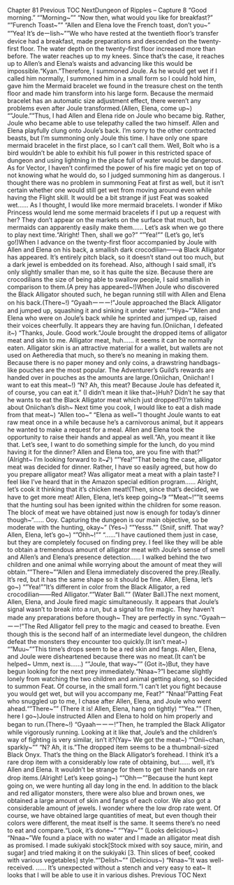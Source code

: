 Chapter 81 Previous TOC NextDungeon of Ripples – Capture 8 “Good morning.” “”Morning~”” “Now then, what would you like for breakfast?” “”Furench Toast~”” “Allen and Elena love the French toast, don’t you~” “”Yea! It’s deーlish~””We who have rested at the twentieth floor’s transfer device had a breakfast, made preparations and descended on the twenty-first floor. The water depth on the twenty-first floor increased more than before. The water reaches up to my knees. Since that’s the case, it reaches up to Allen’s and Elena’s waists and advancing like this would be impossible.“Kyan.”Therefore, I summoned Joule. As he would get wet if I called him normally, I summoned him in a small form so I could hold him, gave him the Mermaid bracelet we found in the treasure chest on the tenth floor and made him transform into his large form. Because the mermaid bracelet has an automatic size adjustment effect, there weren’t any problems even after Joule transformed.(Allen, Elena, come up~) “”Joule.””Thus, I had Allen and Elena ride on Joule who became big. Rather, Joule who became able to use telepathy called the two himself. Allen and Elena playfully clung onto Joule’s back. I’m sorry to the other contracted beasts, but I’m summoning only Joule this time. I have only one spare mermaid bracelet in the first place, so I can’t call them. Well, Bolt who is a bird wouldn’t be able to exhibit his full power in this restricted space of dungeon and using lightning in the place full of water would be dangerous. As for Vector, I haven’t confirmed the power of his fire magic yet on top of not knowing what he would do, so I judged summoning him as dangerous. I thought there was no problem in summoning Feat at first as well, but it isn’t certain whether one would still get wet from moving around even while having the Flight skill. It would be a bit strange if just Feat was soaked wet…… As I thought, I would like more mermaid bracelets. I wonder if Miko Princess would lend me some mermaid bracelets if I put up a request with her? They don’t appear on the markets on the surface that much, but mermaids can apparently easily make them…… Let’s ask when we go there to play next time.“Alright! Then, shall we go?” “”Yea!”” (Let’s go, let’s go!)When I advance on the twenty-first floor accompanied by Joule with Allen and Elena on his back, a smallish dark crocodilian――a Black Alligator has appeared. It’s entirely pitch black, so it doesn’t stand out too much, but a dark jewel is embedded on its forehead. Also, although I said small, it’s only slightly smaller than me, so it has quite the size. Because there are crocodilians the size of being able to swallow people, I said smallish in comparison to them.(A prey has appeared~!)When Joule who discovered the Black Alligator shouted such, he began running still with Allen and Elena on his back.(There~!) “Gyaahーーー!”Joule approached the Black Alligator and jumped up, squashing it and sinking it under water.“”Hiya~””Allen and Elena who were on Joule’s back while he sprinted and jumped up, raised their voices cheerfully. It appears they are having fun.(Oniichan, I defeated it~) “Thanks, Joule. Good work.”Joule brought the dropped items of alligator meat and skin to me. Alligator meat, huh…… it seems it can be normally eaten. Alligator skin is an attractive material for a wallet, but wallets are not used on Aetheredia that much, so there’s no meaning in making them. Because there is no paper money and only coins, a drawstring handbags-like pouches are the most popular. The Adventurer’s Guild’s rewards are handed over in pouches as the amounts are large.(Oniichan, Oniichan! I want to eat this meat~!) “N? Ah, this meat? Because Joule has defeated it, of course, you can eat it.” (I didn’t mean it like that~)Huh? Didn’t he say that he wants to eat the Black Alligator meat which just dropped?(I’m talking about Oniichan’s dish~ Next time you cook, I would like to eat a dish made from that meat~) “Allen too~” “Elena as well~”I thought Joule wants to eat raw meat once in a while because he’s a carnivorous animal, but it appears he wanted to make a request for a meal. Allen and Elena took the opportunity to raise their hands and appeal as well.“Ah, you meant it like that. Let’s see, I want to do something simple for the lunch, do you mind having it for the dinner? Allen and Elena too, are you fine with that?” (Alright~ I’m looking forward to it~♪) “”Yea!””That being the case, alligator meat was decided for dinner. Rather, I have so easily agreed, but how do you prepare alligator meat? Was alligator meat a meat with a plain taste? I feel like I’ve heard that in the Amazon special edition program…… Alright, let’s cook it thinking that it’s chicken meat!(Then, since that’s decided, we have to get more meat! Allen, Elena, let’s keep going~!》 “”Meat~!””It seems that the hunting soul has been ignited within the children for some reason. The block of meat we have obtained just now is enough for today’s dinner though~“…… Ooy. Capturing the dungeon is our main objective, so be moderate with the hunting, okay~” (Yes~) “”Yesss.”” (Sniif, sniff. That way? Allen, Elena, let’s go~) “”Ohh~!”” “……”I have cautioned them just in case, but they are completely focused on finding prey. I feel like they will be able to obtain a tremendous amount of alligator meat with Joule’s sense of smell and Allen’s and Elena’s presence detection…… I walked behind the two children and one animal while worrying about the amount of meat they will obtain.“”There~””Allen and Elena immediately discovered the prey.(Really. It’s red, but it has the same shape so it should be fine. Allen, Elena, let’s go~) “”Yea!””It’s different in color from the Black Alligator, a red crocodilian――Red Alligator.“”Water Ball.”” (Water Ball.)The next moment, Allen, Elena, and Joule fired magic simultaneously. It appears that Joule’s signal wasn’t to break into a run, but a signal to fire magic. They haven’t made any preparations before though~ They are perfectly in sync.“Gyaahーーー!”The Red Alligator fell prey to the magic and ceased to breathe. Even though this is the second half of an intermediate level dungeon, the children defeat the monsters they encounter too quickly.(It isn’t meat~) “”Muu~””This time’s drops seem to be a red skin and fangs. Allen, Elena, and Joule were disheartened because there was no meat.(It can’t be helped~ Umm, next is……) “”Joule, that way~”” (Got it~)But, they have begun looking for the next prey immediately.“Nnaa~?”I became slightly lonely from watching the two children and animal getting along, so I decided to summon Feat. Of course, in the small form.“I can’t let you fight because you would get wet, but will you accompany me, Feat?” “Nnaa!”Patting Feat who snuggled up to me, I chase after Allen, Elena, and Joule who went ahead.“”There~”” (There it is! Allen, Elena, hang on tightly) “”Yea.”” (Then, here I go~)Joule instructed Allen and Elena to hold on him properly and began to run.(There~!) “Gyaahーーー!”Then, he trampled the Black Alligator while vigorously running. Looking at it like that, Joule’s and the children’s way of fighting is very similar, isn’t it?(Yay~ We got the meat~) “”Onii~chan, sparkly~”” “N? Ah, it is.”The dropped item seems to be a thumbnail-sized Black Onyx. That’s the thing on the Black Alligator’s forehead. I think it’s a rare drop item with a considerably low rate of obtaining, but…… well, it’s Allen and Elena. It wouldn’t be strange for them to get their hands on rare drop items.(Alright! Let’s keep going~) “”Ohhー””Because the hunt kept going on, we were hunting all day long in the end. In addition to the black and red alligator monsters, there were also blue and brown ones, we obtained a large amount of skin and fangs of each color. We also got a considerable amount of jewels. I wonder where the low drop rate went. Of course, we have obtained large quantities of meat, but even though their colors were different, the meat itself is the same. It seems there’s no need to eat and compare.“Look, it’s done~” “”Yay~”” (Looks delicious~) “Nnaa~”We found a place with no water and I made an alligator meat dish as promised. I made sukiyaki stock[Stock mixed with soy sauce, mirin, and sugar] and tried making it on the sukiyaki [3. Thin slices of beef, cooked with various vegetables] style.“”Delish~”” (Delicious~) “Nnaa~”It was well-received. …… It’s unexpected without a stench and very easy to eat~ It looks that I will be able to use it in various dishes. Previous TOC Next
